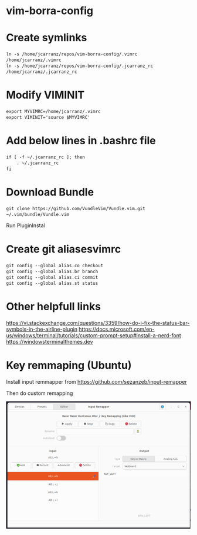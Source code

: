 # vim-borra-config

# Create symlinks
```
ln -s /home/jcarranz/repos/vim-borra-config/.vimrc /home/jcarranz/.vimrc
ln -s /home/jcarranz/repos/vim-borra-config/.jcarranz_rc /home/jcarranz/.jcarranz_rc
```

# Modify VIMINIT
```
export MYVIMRC=/home/jcarranz/.vimrc
export VIMINIT='source $MYVIMRC'
```

# Add below lines in .bashrc file
```
if [ -f ~/.jcarranz_rc ]; then
    . ~/.jcarranz_rc
fi
```

# Download Bundle
```
git clone https://github.com/VundleVim/Vundle.vim.git ~/.vim/bundle/Vundle.vim
```

Run PluginInstal

# Create git aliasesvimrc
```
git config --global alias.co checkout
git config --global alias.br branch
git config --global alias.ci commit
git config --global alias.st status
```

# Other helpfull links
https://vi.stackexchange.com/questions/3359/how-do-i-fix-the-status-bar-symbols-in-the-airline-plugin
https://docs.microsoft.com/en-us/windows/terminal/tutorials/custom-prompt-setup#install-a-nerd-font
https://windowsterminalthemes.dev

# Key remmaping (Ubuntu)
Install input remmapper from https://github.com/sezanzeb/input-remapper

Then do custom remapping

![Screenshot](images/input_remmaper.png)
